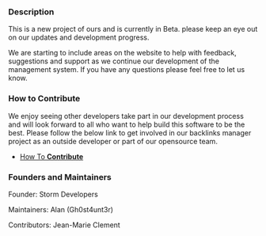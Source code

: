 ### Description


This is a new project of ours and is currently in Beta. please keep an eye out on our updates and development progress.

We are starting to include areas on the website to help with feedback, suggestions and support as we continue our development of the management system. If you have any questions please feel free to let us know. 

### How to Contribute

We enjoy seeing other developers take part in our development process and will look forward to all who want to help build this software to be the best. Please follow the below link to get involved in our backlinks manager project as an outside developer or part of our opensource team.

- [How To **Contribute**](https://stormdevelopers.com/community/contribute)

### Founders and Maintainers

Founder: Storm Developers

Maintainers: Alan (Gh0st4unt3r)

Contributors: Jean-Marie Clement
